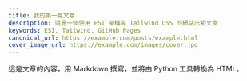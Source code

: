 ```yaml
---
title: 我的第一篇文章
description: 這是一個使用 ESI 架構與 Tailwind CSS 的網站示範文章
keywords: ESI, Tailwind, GitHub Pages
canonical_url: https://example.com/posts/example.html
cover_image_url: https://example.com/images/cover.jpg
---
```


這是文章的內容，用 Markdown 撰寫，並將由 Python 工具轉換為 HTML。
